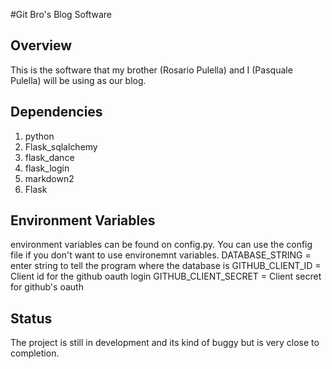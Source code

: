 #Git Bro's Blog Software

## Overview 
This is the software that my brother (Rosario Pulella) and I (Pasquale Pulella) will be using as our blog.

## Dependencies
1. python
2. Flask_sqlalchemy
3. flask_dance
4. flask_login
5. markdown2
6. Flask

## Environment Variables
environment variables can be found on config.py. You can use the config file if you don't want to use environemnt variables.
DATABASE_STRING = enter string to tell the program where the database is
GITHUB_CLIENT_ID = Client id for the github oauth login
GITHUB_CLIENT_SECRET = Client secret for github's oauth

## Status
The project is still in development and its kind of buggy but is very close to completion. 
